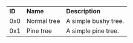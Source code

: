 <table>
<tr>
<td><b>ID</b></td><td><b>Name</b></td><td><b>Description</b></td>
</tr>
<tr>
<td>0x0</td><td>Normal tree</td><td>A simple bushy tree.</td>
</tr>
<tr>
<td>0x1</td><td>Pine tree</td><td>A simple pine tree.</td>
</tr>
</table>
